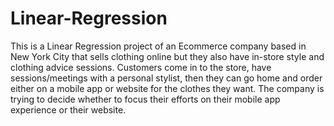 # Linear-Regression
This is a Linear Regression project of an Ecommerce company based in New York City that sells clothing online but they also have in-store style and clothing 
advice sessions. Customers come in to the store, have sessions/meetings with a personal stylist, then they can go home and order either on a mobile app or 
website for the clothes they want. The company is trying to decide whether to focus their efforts on their mobile app experience or their website.
